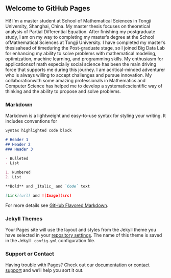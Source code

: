 ## Welcome to GitHub Pages
Hi! I'm a master student at School of Mathematical Sciences in Tongji University, Shanghai, China. My master thesis focuses on theoretical analysis of Partial Differential Equation. After finishing my postgraduate study, I am on my way to completing my master’s degree at the School ofMathematical Sciences at Tongji University. I have completed my master’s thesisahead of timeduring the Post-graduate stage, so I joined Big Data Lab for enhancing my ability to solve problems with mathematical modeling, optimization, machine learning, and programming skills. My enthusiasm for applicationsof math especially social science has been the main driving force that supports me during this journey. I am acritical-minded adventurer who is always willing to accept challenges and pursue innovation. My collaborationwith some amazing professionals in Mathematics and Computer Science has helped me to develop a systematicscientific way of thinking and the ability to propose and solve problems.

### Markdown

Markdown is a lightweight and easy-to-use syntax for styling your writing. It includes conventions for

```markdown
Syntax highlighted code block

# Header 1
## Header 2
### Header 3

- Bulleted
- List

1. Numbered
2. List

**Bold** and _Italic_ and `Code` text

[Link](url) and ![Image](src)
```

For more details see [GitHub Flavored Markdown](https://guides.github.com/features/mastering-markdown/).

### Jekyll Themes

Your Pages site will use the layout and styles from the Jekyll theme you have selected in your [repository settings](https://github.com/hongjinwu/me/settings). The name of this theme is saved in the Jekyll `_config.yml` configuration file.

### Support or Contact

Having trouble with Pages? Check out our [documentation](https://help.github.com/categories/github-pages-basics/) or [contact support](https://github.com/contact) and we’ll help you sort it out.
